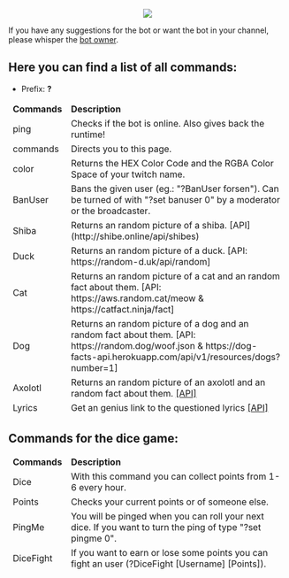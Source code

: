 
<p align="center">
  <img src="https://static-cdn.jtvnw.net/jtv_user_pictures/c1b46cfb-6bd0-48a7-8bdf-db288daa35f2-profile_image-300x300.png" />
</p>

If you have any suggestions for the bot or want the bot in your channel, please whisper the [bot owner](https://twitch.tv/benASTRO).
## Here you can find a list of all commands:

* Prefix: **?**

<table>
  <thead>
    <td>
      <b> Commands </b>
    </td>
    <td>
      <b> Description </b>
    </td>
  </thead>
  <thead>
    <td>
      ping 
    </td>
    <td>
      Checks if the bot is online. Also gives back the runtime!
    </td>
  </thead>
  <thead>
    <td>
      commands
    </td>
    <td>
      Directs you to this page.
    </td>
  </thead>
  <thead>
    <td>
      color
    </td>
    <td>
      Returns the HEX Color Code and the RGBA Color Space of your twitch name.
    </td>
  </thead>
  <thead>
    <td>
      BanUser
    </td>
    <td>
      Bans the given user (eg.: "?BanUser forsen"). Can be turned of with "?set banuser 0" by a moderator or the broadcaster.
    </td>
  </thead>
  <thead>
    <td>
      Shiba
    </td>
    <td>
      Returns an random picture of a shiba. [API](http://shibe.online/api/shibes)
    </td>
  </thead>
  <thead>
    <td>
      Duck
    </td>
    <td>
      Returns an random picture of a duck. [API: https://random-d.uk/api/random]
    </td>
  </thead>
  <thead>
    <td>
      Cat
    </td>
    <td>
      Returns an random picture of a cat and an random fact about them. [API: https://aws.random.cat/meow & https://catfact.ninja/fact]
    </td>
  </thead>
  <thead>
    <td>
      Dog
    </td>
    <td>
      Returns an random picture of a dog and an random fact about them. [API: https://random.dog/woof.json & https://dog-facts-api.herokuapp.com/api/v1/resources/dogs?number=1]
    </td>
  </thead>
  <thead>
    <td>
      Axolotl
    </td>
    <td>
      Returns an random picture of an axolotl and an random fact about them. <a href="https://axoltlapi.herokuapp.com/]">[API]</a>
    </td>
  </thead>
  <thead>
    <td>
      Lyrics
    </td>
    <td>
      Get an genius link to the questioned lyrics <a href="https://some-random-api.ml/lyrics?title=">[API]</a>
    </td>
  </thead>
  </table>
  
## Commands for the dice game:

<table>
  <thead>
    <td>
      <b> Commands </b>
    </td>
    <td>
      <b> Description </b>
    </td>
  </thead>
  <thead>
    <td>
      Dice
    </td>
    <td>
      With this command you can collect points from 1-6 every hour.
    </td>
  </thead>
  <thead>
    <td>
      Points
    </td>
    <td>
      Checks your current points or of someone else.
    </td>
  <thead>
    <td>
      PingMe
    </td>
    <td>
      You will be pinged when you can roll your next dice. If you want to turn the ping of type "?set pingme 0".
    </td>
  <thead>
    <td>
      DiceFight
    </td>
    <td>
      If you want to earn or lose some points you can fight an user (?DiceFight [Username] [Points]).
    </td>
      

